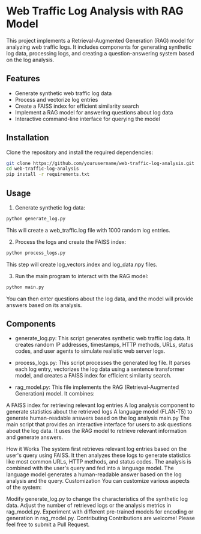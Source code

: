 # Web Traffic Log Analysis with RAG Model

This project implements a Retrieval-Augmented Generation (RAG) model for analyzing web traffic logs. It includes components for generating synthetic log data, processing logs, and creating a question-answering system based on the log analysis.

## Features

- Generate synthetic web traffic log data
- Process and vectorize log entries
- Create a FAISS index for efficient similarity search
- Implement a RAG model for answering questions about log data
- Interactive command-line interface for querying the model

## Installation

Clone the repository and install the required dependencies:

```bash
git clone https://github.com/yourusername/web-traffic-log-analysis.git
cd web-traffic-log-analysis
pip install -r requirements.txt
```

## Usage
1. Generate synthetic log data:
 
```bash
python generate_log.py
```

This will create a web_traffic.log file with 1000 random log entries.

2. Process the logs and create the FAISS index:
   
```bash
python process_logs.py
```
This step will create log_vectors.index and log_data.npy files.

3. Run the main program to interact with the RAG model:
   
```bash
python main.py
```
You can then enter questions about the log data, and the model will provide answers based on its analysis.

## Components
- generate_log.py:
This script generates synthetic web traffic log data. It creates random IP addresses, timestamps, HTTP methods, URLs, status codes, and user agents to simulate realistic web server logs.

- process_logs.py:
This script processes the generated log file. It parses each log entry, vectorizes the log data using a sentence transformer model, and creates a FAISS index for efficient similarity search.

- rag_model.py:
This file implements the RAG (Retrieval-Augmented Generation) model. It combines:

A FAISS index for retrieving relevant log entries
A log analysis component to generate statistics about the retrieved logs
A language model (FLAN-T5) to generate human-readable answers based on the log analysis
main.py
The main script that provides an interactive interface for users to ask questions about the log data. It uses the RAG model to retrieve relevant information and generate answers.

How it Works
The system first retrieves relevant log entries based on the user's query using FAISS.
It then analyzes these logs to generate statistics like most common URLs, HTTP methods, and status codes.
The analysis is combined with the user's query and fed into a language model.
The language model generates a human-readable answer based on the log analysis and the query.
Customization
You can customize various aspects of the system:

Modify generate_log.py to change the characteristics of the synthetic log data.
Adjust the number of retrieved logs or the analysis metrics in rag_model.py.
Experiment with different pre-trained models for encoding or generation in rag_model.py.
Contributing
Contributions are welcome! Please feel free to submit a Pull Request.
